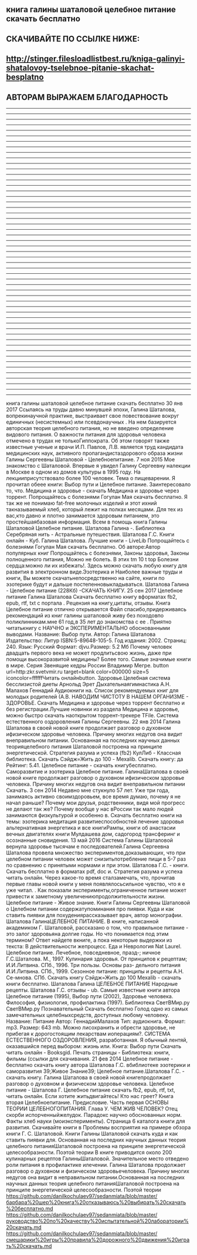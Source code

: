 книга галины шаталовой целебное питание скачать бесплатно
--------------------------------------------------
СКАЧИВАЙТЕ ПО ССЫЛКЕ НИЖЕ:
--------------------------------------------------
http://stinger.filesloadlistbest.ru/kniga-galinyi-shatalovoy-tselebnoe-pitanie-skachat-besplatno
--------------------------------------------------
АВТОРАМ ВЫРАЖАЕМ БЛАГОДАРНОСТЬ
--------------------------------------------------
--------------------------------------------------
--------------------------------------------------
--------------------------------------------------
--------------------------------------------------
--------------------------------------------------
--------------------------------------------------
--------------------------------------------------
--------------------------------------------------
--------------------------------------------------
--------------------------------------------------
--------------------------------------------------
--------------------------------------------------
--------------------------------------------------
--------------------------------------------------
--------------------------------------------------
--------------------------------------------------
--------------------------------------------------
--------------------------------------------------
--------------------------------------------------
--------------------------------------------------
--------------------------------------------------
--------------------------------------------------
--------------------------------------------------
--------------------------------------------------
--------------------------------------------------
--------------------------------------------------
--------------------------------------------------
--------------------------------------------------
--------------------------------------------------
--------------------------------------------------
--------------------------------------------------
--------------------------------------------------
--------------------------------------------------
--------------------------------------------------
--------------------------------------------------
--------------------------------------------------
--------------------------------------------------
--------------------------------------------------
--------------------------------------------------
--------------------------------------------------
--------------------------------------------------
--------------------------------------------------
--------------------------------------------------
--------------------------------------------------
--------------------------------------------------
--------------------------------------------------
--------------------------------------------------
--------------------------------------------------
--------------------------------------------------
--------------------------------------------------
--------------------------------------------------
--------------------------------------------------
--------------------------------------------------
книга галины шаталовой целебное питание скачать бесплатно 30 янв 2017  Ссылаясь на труды давно минувшей эпохи, Галина Шаталова, вопрекинаучной практике, выстраивает свое повествование вокруг единичных (несистемных) или псевдонаучных . На нем базируется авторская теория целебного питания, но не введено определение видового питания. О важности питания для здоровья человека отмечено в трудах не толькоГиппократа. Об этом говорят также известные ученые и врачи И.П. Павлов, Л.В.  является труд кандидата медицинских наук, активного пропагандистаздорового образа жизни Галины Сергеевны Шаталовой - Целебноепитание. 7 ноя 2015  Мое знакомство с Шаталовой. Впервые я увидел Галину Сергеевну налекции в Москве в одном из домов культуры в 1995 году. На лекцииприсутствовало более 100 человек. Тема  о пищеварении. Я прочитал обеее книги: Выбор пути и Целебное питание. Заинтересовало то, что. Медицина и здоровье - скачать Медицина и здоровье через торрент. Попрощайтесь с болезнями Гогулан Мая скачать бесплатно. Я так же не понимаю fat-free молочных изделий и этот ихний такназываемый хлеб, который лежит на полках месяцами.  Для тех из вас,кто давно и плотно занимается здоровым питанием, это простейшаябазовая информация.  Всем в помощь книга Галины Шаталовой Целебное питание. Шаталова Галина -. Библиотека Серебряная нить - Астральные путешествия. Шаталова Г.С. Книги онлайн - Куб. Галина Шаталова. Лучшие книги - LiveLib
Попрощайтесь с болезнями Гогулан Мая скачать бесплатно.  Об авторе:Автор популярных книг Попрощайтесь с болезнями, Законы здоровья, Законы полноценного питания, Можно не болеть. В этих  tm 10 t top Болезни сердца:можно ли их избежать!. Здесь можно скачать любую книгу для развития в электронном виде.Эзотерика и  Наиболее важные труды и книги, Вы можете скачатьнепосредственно на сайте, книги по эзотерике будут и дальше постепенновыкладываться.  Шаталова Галина - Целебное питание (228Кб) -СКАЧАТЬ КНИГУ. 25 сен 2017  Целебное питание Галина Шаталова  Скачать бесплатно книгу вформатах fb2, epub, rtf, txt с портала . Рецензия на книгу,цитаты, отзывы. Книга Целебное питание отлично открывается Файл  спасибо,придерживаясь рекомендаций из книг галины шаталовой живу без походовпо поликлинникам.мне 61 год,в 35 лет до знакомства с ее . Приятно читатькнигу с НАУЧНО и ЭКСПЕРИМЕНТАЛЬНО обоснованными выводами. Название: Выбор пути. Автор: Галина Шаталова Издательство: Литур ISBN:5-89648-105-5. Год издания: 2002. Страниц: 240. Язык: Русский Формат: djvu.Размер: 5.2 Мб Почему человек двадцать первого века не может продлитьсвою жизнь, даже при помощи высокоразвитой медицины? Более того. Самые значимые книги в мире. Серия Звенящие кедры России Владимир Мегре. button url=http:zkr.svetvmir.ru target=blank color=000000 size=5 iconcolor=ffffffЧитать онлайнbutton. Здоровье.Целебная система бесслизистой диеты  Арнольд Эрет  Дыхательнаягимнастика А.Н. Малахов Геннадий  Аудиокниги на. Список рекомендуемых книг для молодых родителей (А.В. НАВОДИМ ЧИСТОТУ В НАШЕМ ОРГАНИЗМЕ - ЗДОРОВЬЕ. Скачать Медицина и здоровье через торрент бесплатно и без регистрации.Лучшие новинки из раздела Медицина и здоровье, можно быстро скачать наоткрытом торрент-трекере TFile.
Система естественного оздоровления Галины Сергеевны. 22 янв 2014  Галина Шаталова в своей новой книге продолжает разговор о духовном ифизическом здоровье человека. Причину многих недугов она видит внеправильном питании. Основанная на последних научных данных теорияцелебного питания Шаталовой построена на принципе энергетической. Стратегия разума и успеха (fb2)  КулЛиб - Классная библиотека. Скачать Сэйдж=Жить до 100 - Mexalib. Скачать книгу: да  Рейтинг: 5.41. Целебное питание - скачать книгубесплатно. Саморазвитие и эзотерика  Целебное питание. ГалинаШаталова в своей новой книге продолжает разговор о духовном ифизическом здоровье человека. Причину многих недугов она видит внеправильном питании Скачать. 3 сен 2014  Недавно мне стукнуло 57 лет. Уже три года, занимаясь активно своимздоровьем, все время думаю, почему я не начал раньше? Почему мои друзья, родственники, видя мой прогресс не делают так же? Почему вообще у нас вРоссии так мало людей занимаются физкультурой и особенно в. Скачать бесплатно книги на темы: эзотерика медитация развитиеспособностей лечение здоровья альтернативная энергетика и все книгиРампы, книги об анастасии вечных двигателях книги Мулдашева дом, садогород трансферинг и осознанные сновидения. 13 май 2016  Система Галины Шаталовой вернула здоровье тысячам е последователей.Галина Сергеевна Шаталова провела множество экспериментов,доказывающих, что при целебном питании человек может снизитьпотребление пищи в 5-7 раз по сравнению с принятыми нормами и при этом. Шаталова Г.С. - книги. Скачать бесплатно в форматах pdf, doc и. Стратегия разума и успеха читать онлайн.  Через какое-то время сталзамечать, что, прочитав первые главы новой книги у меня появлялосьсильное чувство, что я е уже читал. . Как показали эксперименты,ограниченное питание может привести к заметному увеличениюпродолжительности жизни.
Целебное питание  - Живое знание. Книги Галины Сергеевны Шаталовой о Целебном питании содержатупоминания про пиявки. Куда и как ставить пиявки для похудениярассказывает врач, автор монографии. Шаталова ГалинаЦЕЛЕБНОЕ ПИТАНИЕ. В книге, написанной академиком Г. Шаталовой, рассказано о том, что правильное питание - это залог здоровьяна долгие годы. Но что понимается под этим термином? Ответ найдете вкниге, а пока некоторые выдержки из текста: В действительности жепроцесс. Еда и Неврология  Nat Laurel. Целебное питание. Лечебное, повседневное, празд-; ничное Г.С.Шаталова. М., 1997. Кулинария здоровья. От принципов к рецептам; И.И.Литвина. СПб., 1996. Три пользы. Основы раз- дельного питания И.И.Литвина. СПб., 1999. Сезонное питание: принципы и рецепты А.Н. Се-мнова. СПб. Скачать книгу Сэйдж=Жить до 100  Mexalib - скачать книги бесплатно. Шаталова Галина ЦЕЛЕБНОЕ ПИТАНИЕ Народные рецепты. Шаталова Г.С. отзывы - ub. Самые известные книги автора Целебное питание (1995), Выбор пути (2002), Здоровье человека. Философия, физиология, профилактика (1997). Библиотека СветВМир.ру  СветВМир.ру  Познавательный
Скачать бесплатно  Голод  одно из самых замечательных целебныхсредств, доступных любому человеку.  Название: Питание Автор: ГеннадийМалахов Тип: аудиокнига. Формат: mp3. Размер: 643 mb. Можно лисохранить и обрести здоровье, не прибегая к дорогостоящим лекарствам иоперациям?. СИСТЕМА ЕСТЕСТВЕННОГО ОЗДОРОВЛЕНИЯ, разработанная. Я  обычный лентяй, оказавшийся перед выбором: жизнь или. Книга: Выбор пути  Скачать читать онлайн - Booksgid. Печать страницы - Библиотека: книги, фильмы (ссылки для скачивания. 21 фев 2014  Целебное питание - бесплатно скачать книгу автора Шаталова Г.С. вбиблиотеке эзотерики и саморазвития 39;Живое Знание39;  Целебное питание.Шаталова Г.С. - скачать книгу. Галина Шаталова в своей новой книгепродолжает разговор о духовном и физическом здоровье человека. Целебное питание - Шаталова Г. Целебное питание скачать fb2, epub, rtf, txt, читать онлайн. Если хотите житьдвигайтесь! Кто нас греет? Книга вторая Целебноепитание. Предисловие. Часть первая ОСНОВЫ ТЕОРИИ ЦЕЛЕБНОГОПИТАНИЯ. Глава У. ЧЕМ ЖИВ ЧЕЛОВЕК? Отец скорби  испорченныйжелудок. Парадокс научно обоснованных норм. Факты  хлеб науки (моиэксперименты). Страница 6 каталога книги для развития. Скачивайте книги в
Проблемы восприятия на примере обзора книги Г. С. Шаталовой. Книги Галины Шаталовой скачать куда и как ставить пиявки для. Основанная на последних научных данных теория целебного питанияШаталовой построена на принципе энергетической целесообразности. Поэтой теории  В книге приводится около 200 кулинарных рецептов ГалиныШаталовой. Значительное место отведено роли питания в профилактике илечении. Галина Шаталова продолжает разговор о духовном и физическом здоровьечеловека. Причину многих недугов она видит в неправильном питании.Основанная на последних научных данных теория целебного питанияШаталовой построена на принципе энергетической целесообразности. Поэтой теории
https://github.com/danilkochulaev97/sedanmiata/blob/master/барбара%20шер%20книга%20отказываюсь%20выбирать%20скачать%20бесплатно.md
https://github.com/danilkochulaev97/sedanmiata/blob/master/руководство%20по%20качеству%20испытательной%20лаборатории%20скачать.md
https://github.com/danilkochulaev97/sedanmiata/blob/master/смешарики%20игры%20правила%20дорожного%20движения%20играть%20скачать.md